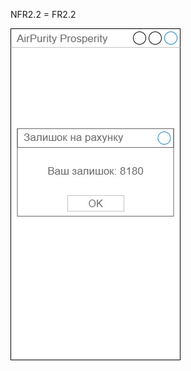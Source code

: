 NFR2.2 = FR2.2

![FR](/1-SoftwareRequirements/1.4-FuncNonFuncRequirements/1.4.4-NFRUserInterfaceOUTPUT/NFR2.2.jpg)

